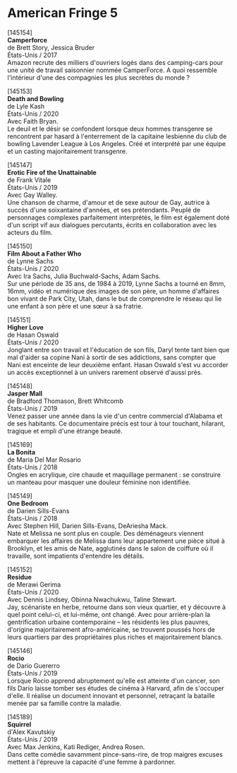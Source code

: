 # American Fringe 5

[145154]  
**Camperforce**  
de Brett Story, Jessica Bruder  
États-Unis / 2017  
Amazon recrute des milliers d'ouvriers logés dans des camping-cars pour une unité de travail saisonnier nommée CamperForce. A quoi ressemble l'intérieur d'une des compagnies les plus secrètes du monde ?

[145153]  
**Death and Bowling**  
de Lyle Kash  
États-Unis / 2020  
Avec Faith Bryan.  
Le deuil et le désir se confondent lorsque deux hommes transgenre se rencontrent par hasard à l'enterrement de la capitaine lesbienne du club de bowling Lavender League à Los Angeles. Créé et interprété par une équipe et un casting majoritairement transgenre.

[145147]  
**Erotic Fire of the Unattainable**  
de Frank Vitale  
États-Unis / 2019  
Avec Gay Walley.  
Une chanson de charme, d'amour et de sexe autour de Gay, autrice à succès d'une soixantaine d'années, et ses prétendants. Peuplé de personnages complexes parfaitement interprétés, le film est également doté d'un script vif aux dialogues percutants, écrits en collaboration avec les acteurs du film.

[145150]  
**Film About a Father Who**  
de Lynne Sachs  
États-Unis / 2020  
Avec Ira Sachs, Julia Buchwald-Sachs, Adam Sachs.  
Sur une période de 35 ans, de 1984 à 2019, Lynne Sachs a tourné en 8mm, 16mm, vidéo et numérique des images de son père, un homme d'affaires bon vivant de Park City, Utah, dans le but de comprendre le réseau qui lie une enfant à son père et une sœur à sa fratrie.

[145151]  
**Higher Love**  
de Hasan Oswald  
États-Unis / 2020  
Jonglant entre son travail et l'éducation de son fils, Daryl tente tant bien que mal d'aider sa copine Nani à sortir de ses addictions, sans compter que Nani est enceinte de leur deuxième enfant. Hasan Oswald s'est vu accorder un accès exceptionnel à un univers rarement observé d'aussi près.

[145148]  
**Jasper Mall**  
de Bradford Thomason, Brett Whitcomb  
États-Unis / 2019  
Venez passer une année dans la vie d'un centre commercial d'Alabama et de ses habitants. Ce documentaire précis est tour à tour touchant, hilarant, tragique et empli d'une étrange beauté.

[145169]  
**La Bonita**  
de Maria Del Mar Rosario  
États-Unis / 2018  
Ongles en acrylique, cire chaude et maquillage permanent : se construire un manteau pour masquer une douleur féminine non identifiée.

[145149]  
**One Bedroom**  
de Darien Sills-Evans  
États-Unis / 2018  
Avec Stephen Hill, Darien Sills-Evans, DeAriesha Mack.  
Nate et Melissa ne sont plus en couple. Des déménageurs viennent embarquer les affaires de Melissa dans leur appartement une pièce situé à Brooklyn, et les amis de Nate, agglutinés dans le salon de coiffure où il travaille, sont impatients d'entendre les détails.

[145152]  
**Residue**  
de Merawi Gerima  
États-Unis / 2020  
Avec Dennis Lindsey, Obinna Nwachukwu, Taline Stewart.  
Jay, scénariste en herbe, retourne dans son vieux quartier, et y découvre à quel point celui-ci, et lui-même, ont changé. Avec pour arrière-plan la gentrification urbaine contemporaine – les résidents les plus pauvres, d'origine majoritairement afro-américaine, se trouvent poussés hors de leurs quartiers par des propriétaires plus riches et majoritairement blancs.

[145146]  
**Rocio**  
de Dario Guererro  
États-Unis / 2019  
Lorsque Rocio apprend abruptement qu'elle est atteinte d'un cancer, son fils Dario laisse tomber ses études de cinéma à Harvard, afin de s'occuper d'elle. Il réalise un document innovant et personnel, retraçant la bataille menée par sa famille contre la maladie.

[145189]  
**Squirrel**  
d'Alex Kavutskiy  
États-Unis / 2019  
Avec Max Jenkins, Kati Rediger, Andrea Rosen.  
Dans cette comédie savamment pince-sans-rire, de trop maigres excuses mettent à l'épreuve la capacité d'une femme à pardonner.

